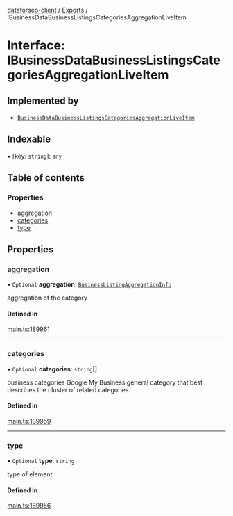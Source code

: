 [dataforseo-client](../README.md) / [Exports](../modules.md) / IBusinessDataBusinessListingsCategoriesAggregationLiveItem

# Interface: IBusinessDataBusinessListingsCategoriesAggregationLiveItem

## Implemented by

- [`BusinessDataBusinessListingsCategoriesAggregationLiveItem`](../classes/BusinessDataBusinessListingsCategoriesAggregationLiveItem.md)

## Indexable

▪ [key: `string`]: `any`

## Table of contents

### Properties

- [aggregation](IBusinessDataBusinessListingsCategoriesAggregationLiveItem.md#aggregation)
- [categories](IBusinessDataBusinessListingsCategoriesAggregationLiveItem.md#categories)
- [type](IBusinessDataBusinessListingsCategoriesAggregationLiveItem.md#type)

## Properties

### aggregation

• `Optional` **aggregation**: [`BusinessListingAggregationInfo`](../classes/BusinessListingAggregationInfo.md)

aggregation of the category

#### Defined in

[main.ts:189961](https://github.com/dataforseo/TypeScriptClient/blob/7ca1aa4/main.ts#L189961)

___

### categories

• `Optional` **categories**: `string`[]

business categories
Google My Business general category that best describes the cluster of related categories

#### Defined in

[main.ts:189959](https://github.com/dataforseo/TypeScriptClient/blob/7ca1aa4/main.ts#L189959)

___

### type

• `Optional` **type**: `string`

type of element

#### Defined in

[main.ts:189956](https://github.com/dataforseo/TypeScriptClient/blob/7ca1aa4/main.ts#L189956)
